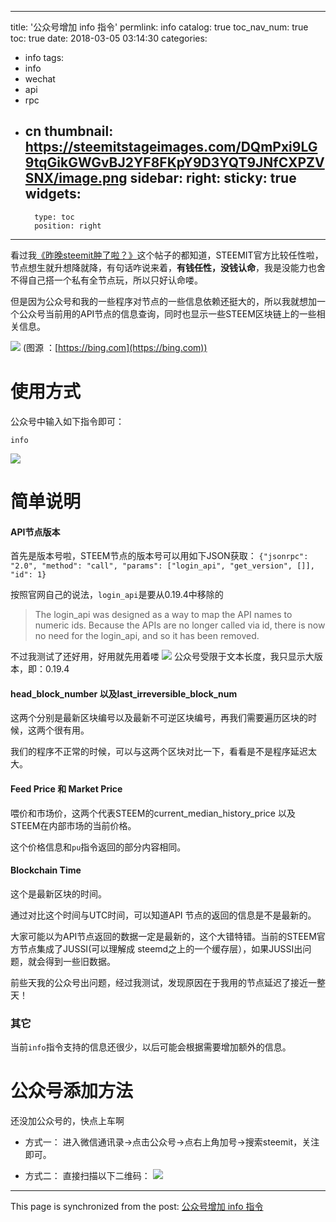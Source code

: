 
---
title: '公众号增加 info 指令'
permlink: info
catalog: true
toc_nav_num: true
toc: true
date: 2018-03-05 03:14:30
categories:
- info
tags:
- info
- wechat
- api
- rpc
- cn
thumbnail: https://steemitstageimages.com/DQmPxi9LG9tqGikGWGvBJ2YF8FKpY9D3YQT9JNfCXPZVSNX/image.png
sidebar:
    right:
        sticky: true
widgets:
    -
        type: toc
        position: right
---


看过我[《昨晚steemit肿了啦？》](https://steemitstage.com/steemit/@oflyhigh/2trjv1-steemit)这个帖子的都知道，STEEMIT官方比较任性啦，节点想生就升想降就降，有句话咋说来着，**有钱任性，没钱认命**，我是没能力也舍不得自己搭一个私有全节点玩，所以只好认命喽。

但是因为公众号和我的一些程序对节点的一些信息依赖还挺大的，所以我就想加一个公众号当前用的API节点的信息查询，同时也显示一些STEEM区块链上的一些相关信息。

![](https://steemitstageimages.com/DQmPxi9LG9tqGikGWGvBJ2YF8FKpY9D3YQT9JNfCXPZVSNX/image.png)
(图源 ：[https://bing.com](https://bing.com))

# 使用方式

公众号中输入如下指令即可：

`info`

![](https://steemitstageimages.com/DQmcwrcDhCm8Gh5RSbe5twwf9YwBHCzvTU54G13Rj8Dv9v4/image.png)


# 简单说明

#### API节点版本

首先是版本号啦，STEEM节点的版本号可以用如下JSON获取：
`{"jsonrpc": "2.0", "method": "call", "params": ["login_api", "get_version", []], "id": 1}`

按照官网自己的说法，`login_api`是要从0.19.4中移除的
>The login_api was designed as a way to map the API names to numeric ids. Because the APIs are no longer called via id, there is now no need for the login_api, and so it has been removed.

不过我测试了还好用，好用就先用着喽
![](https://steemitstageimages.com/DQmSiBEARzqbGN5iTFdqoLYjSKBQdx9QaSZwVscRikdk6SB/image.png)
公众号受限于文本长度，我只显示大版本，即：0.19.4

#### head_block_number 以及last_irreversible_block_num

这两个分别是最新区块编号以及最新不可逆区块编号，再我们需要遍历区块的时候，这两个很有用。

我们的程序不正常的时候，可以与这两个区块对比一下，看看是不是程序延迟太大。

#### Feed Price 和 Market Price

喂价和市场价，这两个代表STEEM的current_median_history_price 以及 STEEM在内部市场的当前价格。

这个价格信息和`pu`指令返回的部分内容相同。


#### Blockchain Time

这个是最新区块的时间。

通过对比这个时间与UTC时间，可以知道API 节点的返回的信息是不是最新的。

大家可能以为API节点返回的数据一定是最新的，这个大错特错。当前的STEEM官方节点集成了JUSSI(可以理解成 steemd之上的一个缓存层），如果JUSSI出问题，就会得到一些旧数据。

前些天我的公众号出问题，经过我测试，发现原因在于我用的节点延迟了接近一整天！

### 其它

当前`info`指令支持的信息还很少，以后可能会根据需要增加额外的信息。


# 公众号添加方法
还没加公众号的，快点上车啊

* 方式一：
    进入微信通讯录->点击公众号->点右上角加号->搜索steemit，关注即可。

* 方式二：
    直接扫描以下二维码：
![](https://steemitstageimages.com/DQmNxMW2tParyESCyp1s6fm5SjPmNSibkct4wcdaQcTA5BD/image.png)

- - -

This page is synchronized from the post: [公众号增加 info 指令](https://steemit.com/@oflyhigh/info)
